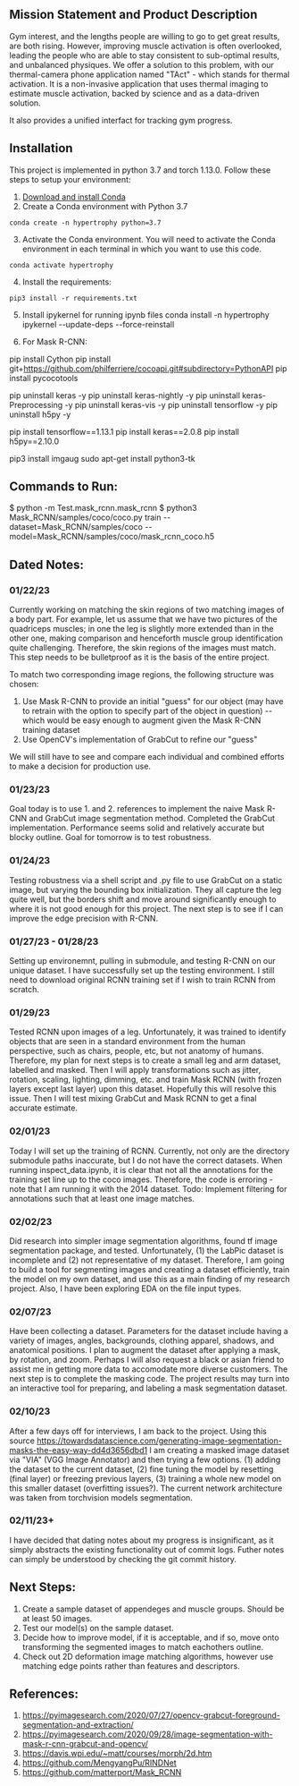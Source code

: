## Mission Statement and Product Description

Gym interest, and the lengths people are willing to go to get great results, are both rising. However, improving muscle activation is often overlooked, leading the people who are able to stay consistent to sub-optimal results, and unbalanced physiques. We offer a solution to this problem, with our thermal-camera phone application named "TAct" - which stands for thermal activation. It is a non-invasive application that uses thermal imaging to estimate muscle activation, backed by science and as a data-driven solution.

It also provides a unified interfact for tracking gym progress.

## Installation

This project is implemented in python 3.7 and torch 1.13.0. Follow these steps to setup your environment:

1. [Download and install Conda](https://conda.io/projects/conda/en/latest/user-guide/install/index.html "Download and install Conda")
2. Create a Conda environment with Python 3.7
```
conda create -n hypertrophy python=3.7
```
3. Activate the Conda environment. You will need to activate the Conda environment in each terminal in which you want to use this code.
```
conda activate hypertrophy
```
4. Install the requirements:
```
pip3 install -r requirements.txt
```
5. Install ipykernel for running ipynb files
conda install -n hypertrophy ipykernel --update-deps --force-reinstall

6. For Mask R-CNN:

pip install Cython
pip install git+https://github.com/philferriere/cocoapi.git#subdirectory=PythonAPI
pip install pycocotools

pip uninstall keras -y
pip uninstall keras-nightly -y
pip uninstall keras-Preprocessing -y
pip uninstall keras-vis -y
pip uninstall tensorflow -y
pip uninstall h5py -y

pip install tensorflow==1.13.1
pip install keras==2.0.8
pip install h5py==2.10.0

pip3 install imgaug
sudo apt-get install python3-tk

## Commands to Run:

$ python -m Test.mask_rcnn.mask_rcnn
$ python3 Mask_RCNN/samples/coco/coco.py train --dataset=Mask_RCNN/samples/coco --model=Mask_RCNN/samples/coco/mask_rcnn_coco.h5

## Dated Notes:

### 01/22/23

Currently working on matching the skin regions of two matching images of a body part. For example, let us assume that we have two pictures of the quadriceps muscles; in one the leg is slightly more extended than in the other one, making comparison and henceforth muscle group identification quite challenging. Therefore, the skin regions of the images must match. This step needs to be bulletproof as it is the basis of the entire project.

To match two corresponding image regions, the following structure was chosen:
1. Use Mask R-CNN to provide an initial "guess" for our object (may have to retrain with the option to specify part of the object in question)
 -- which would be easy enough to augment given the Mask R-CNN training dataset
2. Use OpenCV's implementation of GrabCut to refine our "guess"

We will still have to see and compare each individual and combined efforts to make a decision for production use.

### 01/23/23

Goal today is to use 1. and 2. references to implement the naive Mask R-CNN and GrabCut image segmentation method.
Completed the GrabCut implementation. Performance seems solid and relatively accurate but blocky outline.
Goal for tomorrow is to test robustness.

### 01/24/23

Testing robustness via a shell script and .py file to use GrabCut on a static image, but varying the bounding box initialization. They all capture the leg quite well, but the borders shift and move around significantly enough to where it is not good enough for this project.
The next step is to see if I can improve the edge precision with R-CNN.

### 01/27/23 - 01/28/23

Setting up environemnt, pulling in submodule, and testing R-CNN on our unique dataset.
I have successfully set up the testing environment. I still need to download original RCNN training set if I wish to train RCNN from scratch.

### 01/29/23

Tested RCNN upon images of a leg. Unfortunately, it was trained to identify objects that are seen in a standard environment from the human perspective, such as chairs, people, etc, but not anatomy of humans. Therefore, my plan for next steps is to create a small leg and arm dataset, labelled and masked. Then I will apply transformations such as jitter, rotation, scaling, lighting, dimming, etc. and train Mask RCNN (with frozen layers except last layer) upon this dataset. Hopefully this will resolve this issue. Then I will test mixing GrabCut and Mask RCNN to get a final accurate estimate.

### 02/01/23

Today I will set up the training of RCNN. Currently, not only are the directory submodule paths inaccurate, but I do not have the correct datasets.
When running inspect_data.ipynb, it is clear that not all the annotations for the training set line up to the coco images. Therefore, the code is erroring - note that I am running it with the 2014 dataset. Todo: Implement filtering for annotations such that at least one image matches.

### 02/02/23

Did research into simpler image segmentation algorithms, found tf image segmentation package, and tested. Unfortunately, (1) the LabPic dataset is incomplete and (2) not representative of my dataset. Therefore, I am going to build a tool for segmenting images and creating a dataset efficiently, train the model on my own dataset, and use this as a main finding of my research project. Also, I have been exploring EDA on the file input types. 

### 02/07/23

Have been collecting a dataset. Parameters for the dataset include having a variety of images, angles, backgrounds, clothing apparel, shadows, and anatomical positions. I plan to augment the dataset after applying a mask, by rotation, and zoom. Perhaps I will also request a black or asian friend to assist me in getting more data to accomodate more diverse customers. The next step is to complete the masking code. The project results may turn into an interactive tool for preparing, and labeling a mask segmentation dataset.

### 02/10/23

After a few days off for interviews, I am back to the project. Using this source https://towardsdatascience.com/generating-image-segmentation-masks-the-easy-way-dd4d3656dbd1 I am creating a masked image dataset via "VIA" (VGG Image Annotator) and then trying a few options. (1) adding the dataset to the current dataset, (2) fine tuning the model by resetting (final layer) or freezing previous layers, (3) training a whole new model on this smaller dataset (overfitting issues?). The current network architecture was taken from torchvision models segmentation.

### 02/11/23+

I have decided that dating notes about my progress is insignificant, as it simply abstracts the existing functionality out of commit logs. Futher notes can simply be understood by checking the git commit history.

## Next Steps:

1. Create a sample dataset of appendeges and muscle groups. Should be at least 50 images.
2. Test our model(s) on the sample dataset.
3. Decide how to improve model, if it is acceptable, and if so, move onto transforming the segmented images to match eachothers outline.
4. Check out 2D deformation image matching algorithms, however use matching edge points rather than features and descriptors.

## References:

1. https://pyimagesearch.com/2020/07/27/opencv-grabcut-foreground-segmentation-and-extraction/ 
2. https://pyimagesearch.com/2020/09/28/image-segmentation-with-mask-r-cnn-grabcut-and-opencv/ 
3. https://davis.wpi.edu/~matt/courses/morph/2d.htm 
4. https://github.com/MengyangPu/RINDNet 
5. https://github.com/matterport/Mask_RCNN 
